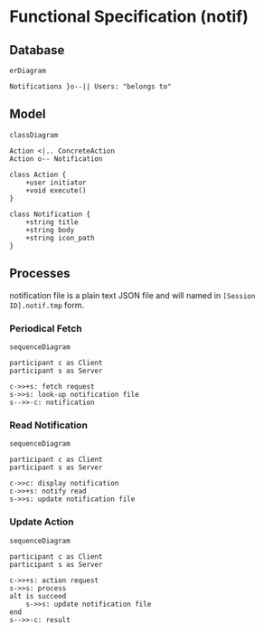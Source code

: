 # Functional Specification (notif)

## Database

```mermaid
erDiagram

Notifications }o--|| Users: "belongs to"
```

## Model

```mermaid
classDiagram

Action <|.. ConcreteAction
Action o-- Notification

class Action {
    +user initiator
    +void execute()
}

class Notification {
    +string title
    +string body
    +string icon_path
}
```

## Processes

notification file is a plain text JSON file and will named in `[Session ID].notif.tmp` form.

### Periodical Fetch

```mermaid
sequenceDiagram

participant c as Client
participant s as Server

c->>+s: fetch request
s->>s: look-up notification file
s-->>-c: notification
```

### Read Notification

```mermaid
sequenceDiagram

participant c as Client
participant s as Server

c->>c: display notification
c->>+s: notify read
s->>s: update notification file
```

### Update Action

```mermaid
sequenceDiagram

participant c as Client
participant s as Server

c->>+s: action request
s->>s: process
alt is succeed
    s->>s: update notification file
end
s-->>-c: result
```
